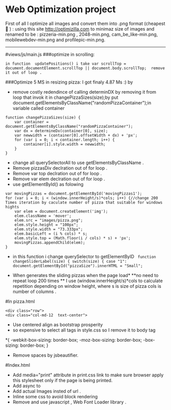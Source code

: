Web Optimization project
===================
First of all I optimize all images and convert them into .png format (cheapest  ) : 
using this site http://optimizilla.com  to minimaz size of images and renamed to be : pizzeria-min.png , 2048-min.png, cam_be_like-min.png, mobilewebdev-min.png  and profilepic-min.png.


----------


#views/js/main.js
###optimize in scrolling:
```
in function  updatePositions() i take var scrollTop = document.documentElement.scrollTop || document.body.scrollTop;  remove it out of loop .
```


###Optimize 5 MS in resizing pizza: 
I got finaly 4.87 Ms :) by 

*  remove  costly redendince of calling determinDX by removing it from loop  that invok it in changePizzaSizes(size);by put document.getElementsByClassName("randomPizzaContainer");in variable called container 
```
function changePizzaSizes(size) {
    var container = document.getElementsByClassName("randomPizzaContainer");
    var dx = determineDx(container[0], size);
    var newwidth = (container[0].offsetWidth + dx) + 'px';
    for (var i = 0; i < container.length; i++) {
        container[i].style.width = newwidth;
    }
}
```
*  change all querySelectorAll to use getElementsByClassName .
*  Remove pizzasDiv declration out of for loop .
*  Remove var top declration out of for loop .
*  Remove var elem declration out of for loop .
*  use getElementById() as folowing 
```
var movingPizzas = document.getElementById('movingPizzas1');
for (var i = 0; i < (window.innerHeight/s)*cols; i++) {//change 200 Times iteration by caculate number of pizza that suitable for windows hights 
    var elem = document.createElement('img');
    elem.className = 'mover';
    elem.src = "images/pizza.png";
    elem.style.height = "100px";
    elem.style.width = "73.333px";
    elem.basicLeft = (i % cols) * s;
    elem.style.top = (Math.floor(i / cols) * s) + 'px';
    movingPizzas.appendChild(elem);
}
```
*  in  this function i change querySelector to getElementByID
        ``` 
            function changeSliderLabel(size) {
            switch(size) {
            case "1":
            document.getElementById("pizzaSize").innerHTML = "Small";
        ```
   
* When generates the sliding pizzas when the page load* **no need to repeat loop 200 times **
I use (window.innerHeight/s)*cols to calculate repetition depending on window height, where s is size of pizza cols is number of columns .


	  



#In pizza.html 
  ```
<div class="row">
<div class="col-md-12  text-center">   
```

 - Use  centered align  as bootstrap prosperity
 - so expensive to select all tags in  style.css  so I remove it to body tag 

*{
  -webkit-box-sizing: border-box;
  -moz-box-sizing: border-box;
  -box-sizing: border-box;
} 

- Remove spaces by jsbeautifier.



#Index.html	  
- Add media="print" attribute in print.css link to make sure browser apply this stylesheet only if the page is being printed.
- Add async to <script async src="js/perfmatters.js"></script>
- Add actual Images insted of url .
- Inline some css to avoid block rendering
- Remove  <link href="//fonts.googleapis.com/css?family=Open+Sans:400,700" rel="stylesheet">
and use javascript , Web Font Loader library .
